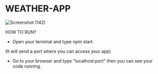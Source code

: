 # WEATHER-APP

![Screenshot (142)](https://user-images.githubusercontent.com/116648877/209347114-161a6771-8f0a-40cb-bd65-7389e9ece7ba.png)

HOW TO RUN?

- Open your terminal and type npm start.

(It will send a port where you can access your app)

- Go to your browser and type "localhost:port" then you can see your code running.
